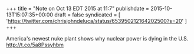 +++
title = "Note on Oct 13 EDT 2015 at 11:7"
publishdate = 2015-10-13T15:07:35+00:00
draft = false
syndicated = [ 'https://twitter.com/chrisjohndeluca/status/653950212164202500?s=20' ]
+++

America's newest nuke plant shows why nuclear power is dying in the U.S. http://t.co/5a8Pssyhbm
